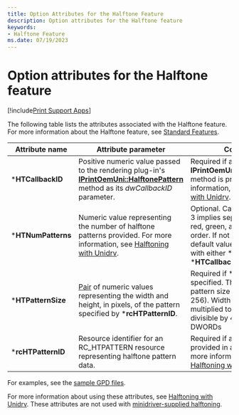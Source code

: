 ```yaml
---
title: Option Attributes for the Halftone Feature
description: Option attributes for the Halftone feature
keywords:
- Halftone Feature
ms.date: 07/19/2023
---
```


# Option attributes for the Halftone feature

[!include[Print Support Apps](../includes/print-support-apps.md)]

The following table lists the attributes associated with the Halftone feature. For more information about the Halftone feature, see [Standard Features](standard-features.md).

| Attribute name | Attribute parameter | Comments |
|--|--|--|
| \***HTCallbackID** | Positive numeric value passed to the rendering plug-in's [**IPrintOemUni::HalftonePattern**](/windows-hardware/drivers/ddi/prcomoem/nf-prcomoem-iprintoemuni-halftonepattern) method as its *dwCallbackID* parameter. | Required if an **IPrintOemUni::HalftonePattern** method is provided. For more information, see [Halftoning with Unidrv](halftoning-with-unidrv.md). |
| \***HTNumPatterns** | Numeric value representing the number of halftone patterns provided. For more information, see [Halftoning with Unidrv](halftoning-with-unidrv.md). | Optional. Can be 1 or 3, where 3 implies separate patterns for red, green, and blue, in that order. If not specified, the default value is 1. Can be used with either \***rcHTPatternID** or \***HTCallbackID**. |
| \***HTPatternSize** | [Pair](pairs.md) of numeric values representing the width and height, in pixels, of the pattern specified by \***rcHTPatternID**. | Required if \***rcHTPatternID** is specified. The maximum pattern size is PAIR (256, 256). Width and height, multiplied together, must be divisible by 4 for storage as DWORDs |
| \***rcHTPatternID** | Resource identifier for an RC_HTPATTERN resource representing halftone pattern data. | Required if a halftone pattern is provided in a resource DLL. For more information, see [Halftoning with Unidrv](halftoning-with-unidrv.md). |

For examples, see the [sample GPD files](sample-gpd-files.md).

For more information about using these attributes, see [Halftoning with Unidrv](halftoning-with-unidrv.md). These attributes are not used with [minidriver-supplied halftoning](minidriver-supplied-halftoning.md).
